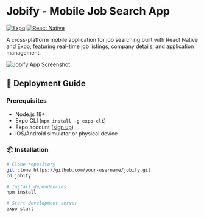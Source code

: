 # Jobify - Mobile Job Search App

[![Expo](https://img.shields.io/badge/expo-1C1E24?style=for-the-badge&logo=expo&logoColor=white)](https://expo.dev/)
[![React Native](https://img.shields.io/badge/react_native-20232A?style=for-the-badge&logo=react&logoColor=61DAFB)](https://reactnative.dev/)

A cross-platform mobile application for job searching built with React Native and Expo, featuring real-time job listings, company details, and application management.

![Jobify App Screenshot](screenshots/app-preview.png)

## 🚀 Deployment Guide

### Prerequisites
- Node.js 18+
- Expo CLI (`npm install -g expo-cli`)
- Expo account ([sign up](https://expo.dev/signup))
- iOS/Android simulator or physical device

### 📦 Installation
```bash
# Clone repository
git clone https://github.com/your-username/jobify.git
cd jobify

# Install dependencies
npm install

# Start development server
expo start
